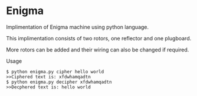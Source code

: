 # Enigma
Implimentation of Enigma machine using python language.

This implimentation consists of two rotors, one reflector and one plugboard.

More rotors can be added and their wiring can also be changed if required.


Usage
```shell
$ python enigma.py cipher hello world
>>Ciphered text is: xfdwhamqadtn
$ python enigma.py decipher xfdwhamqadtn
>>Decphered text is: hello world
```
